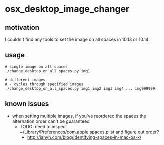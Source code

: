 # osx_desktop_image_changer

## motivation

I couldn't find any tools to set the image on all spaces in 10.13 or 10.14.

## usage

```
# single image on all spaces
./change_desktop_on_all_spaces.py img1

# different images
# - cycles through specified images
./change_desktop_on_all_spaces.py img1 img2 img3 img4 ... img999999
```

## known issues

- when setting multiple images, if you've reordered the spaces the alternation order can't be guaranteed
  - TODO: need to inspect ~/Library/Preferences/com.apple.spaces.plist and figure out order? 
    - http://ianyh.com/blog/identifying-spaces-in-mac-os-x/
